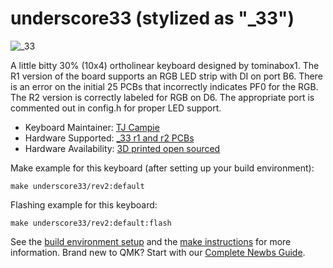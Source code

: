 # underscore33 (stylized as "_33")

![_33](https://i.imgur.com/0Wuf8aT.png)

A little bitty 30% (10x4) ortholinear keyboard designed by tominabox1.  The R1 version of the board supports an RGB LED strip with DI on port B6. There is an error on the initial 25 PCBs that incorrectly indicates PF0 for the RGB. The R2 version is correctly labeled for RGB on D6. The appropriate port is commented out in config.h for proper LED support. 

* Keyboard Maintainer: [TJ Campie](https://github.com/tominabox1)
* Hardware Supported: [_33 r1 and r2 PCBs](https://github.com/tominabox1/_33-Keyboard)
* Hardware Availability: [3D printed open sourced](https://github.com/tominabox1/_33-Keyboard)

Make example for this keyboard (after setting up your build environment):

    make underscore33/rev2:default

Flashing example for this keyboard:

    make underscore33/rev2:default:flash

See the [build environment setup](https://docs.qmk.fm/#/getting_started_build_tools) and the [make instructions](https://docs.qmk.fm/#/getting_started_make_guide) for more information. Brand new to QMK? Start with our [Complete Newbs Guide](https://docs.qmk.fm/#/newbs).
